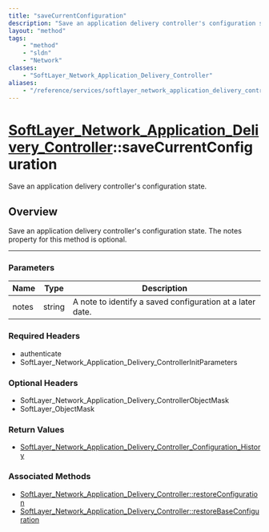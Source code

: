 ```yaml
---
title: "saveCurrentConfiguration"
description: "Save an application delivery controller's configuration state. The notes property for this method is optional."
layout: "method"
tags:
    - "method"
    - "sldn"
    - "Network"
classes:
    - "SoftLayer_Network_Application_Delivery_Controller"
aliases:
    - "/reference/services/softlayer_network_application_delivery_controller/saveCurrentConfiguration"
---
```

# [SoftLayer_Network_Application_Delivery_Controller](/reference/services/SoftLayer_Network_Application_Delivery_Controller)::saveCurrentConfiguration

Save an application delivery controller's configuration state.


## Overview 
Save an application delivery controller's configuration state. The notes property for this method is optional. 

-----

### Parameters 
|Name | Type | Description |
| --- | --- | --- |
|notes| string| A note to identify a saved configuration at a later date.|


### Required Headers
* authenticate
* SoftLayer_Network_Application_Delivery_ControllerInitParameters


### Optional Headers
* SoftLayer_Network_Application_Delivery_ControllerObjectMask
* SoftLayer_ObjectMask

### Return Values
* <a href='/reference/datatypes/SoftLayer_Network_Application_Delivery_Controller_Configuration_History'>SoftLayer_Network_Application_Delivery_Controller_Configuration_History </a>


### Associated Methods

*  [SoftLayer_Network_Application_Delivery_Controller::restoreConfiguration](/reference/services/SoftLayer_Network_Application_Delivery_Controller/restoreConfiguration )
*  [SoftLayer_Network_Application_Delivery_Controller::restoreBaseConfiguration](/reference/services/SoftLayer_Network_Application_Delivery_Controller/restoreBaseConfiguration )




